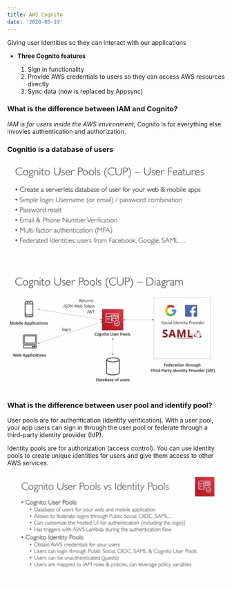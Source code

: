 ```yaml
---
title: AWS Cognito
date: '2020-05-19'
---
```


Giving user identities so they can interact with our applications

- **Three Cognito features**

  1. Sign in functionality
  2. Provide AWS credentials to users so they can access AWS resources directly
  3. Sync data (now is replaced by Appsync)

### What is the difference between IAM and Cognito?

_IAM is for users inside the AWS environment_, Cognito is for everything else invovles authentication and authorization.

### Cognitio is a database of users

![cognito](./CUP.jpg)

![highlevel](./CUP-highlevel.jpg)

### What is the difference between user pool and identify pool?

User pools are for authentication (identify verification). With a user pool, your app users can sign in through the user pool or federate through a third-party identity provider (IdP).

Identity pools are for authorization (access control). You can use identity pools to create unique identities for users and give them access to other AWS services.

![diff](./difference.jpg)
